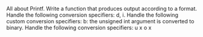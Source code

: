 All about Printf.
Write a function that produces output according to a format.
Handle the following conversion specifiers: d, i.
Handle the following custom conversion specifiers:
b: the unsigned int argument is converted to binary.
Handle the following conversion specifiers: u x o x
